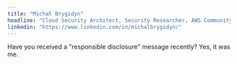 ```yaml
---
title: "Michał Brygidyn" 
headline: "Cloud Security Architect, Security Researcher, AWS Community Builder"
linkedin: "https://www.linkedin.com/in/michalbrygidyn/"
---
```


Have you received a "responsible disclosure" message recently? Yes, it was me.

